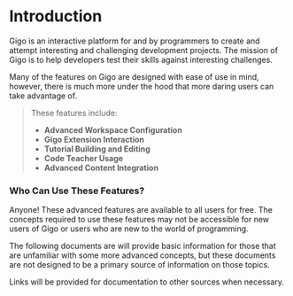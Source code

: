 # Introduction
Gigo is an interactive platform for and by programmers to create and
attempt interesting and challenging development projects. The mission of
Gigo is to help developers test their skills against interesting
challenges.

    


Many of the features on Gigo are designed with ease of use in mind,
however, there is much more under the hood that more daring users can
take advantage of.



>These features include:
>- **Advanced Workspace Configuration**
>- **Gigo Extension Interaction**
>- **Tutorial Building and Editing**
>- **Code Teacher Usage**
>- **Advanced Content Integration**

###  **Who Can Use These Features?**

Anyone! These advanced features are available to all users for free. The
concepts required to use these features may not be accessible for new
users of Gigo or users who are new to the world of programming.


The following documents are will provide basic information for those
that are unfamiliar with some more advanced concepts, but these
documents are not designed to be a primary source of information on
those topics.


Links will be provided for documentation to other sources when
necessary.

